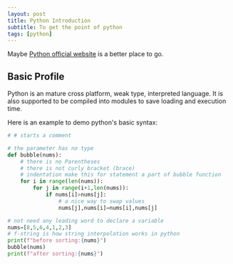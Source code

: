 ```yaml
---
layout: post
title: Python Introduction
subtitle: To get the point of python
tags: [python]
---
```


Maybe [Python official website](https://www.python.org/) is a better place to go.

## Basic Profile
Python is an mature cross platform, weak type, interpreted language. It is also supported to be compiled into modules to save loading and execution time.

Here is an example to demo python's basic syntax:

```python
# # starts a comment

# the parameter has no type
def bubble(nums):
    # there is no Parentheses
    # there is not curly bracket (brace)
    # indentation make this for statement a part of bubble function
    for i in range(len(nums)):
        for j in range(i+1,len(nums)):
            if nums[i]>nums[j]:
                # a nice way to swap values
                nums[j],nums[i]=nums[i],nums[j]

# not need any leading word to declare a variable
nums=[8,5,6,4,1,2,3]
# f-string is how string interpolation works in python
print(f"before sorting:{nums}")
bubble(nums)
print(f"after sorting:{nums}")
```